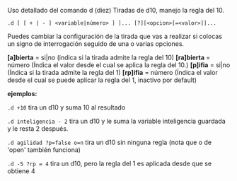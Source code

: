 Uso detallado del comando d (diez)
Tiradas de d10, manejo la regla del 10.

```
.d [ [ + | - ] <variable|número> ] ]... [?][<opcion>[=<valor>]]...
```

Puedes cambiar la configuración de la tirada que vas a realizar si colocas un signo de interrogación seguido de una o varias opciones.

**[a]bierta** = si|no (indica si la tirada admite la regla del 10)
**[ra]bierta** = número (Índica el valor desde el cual se aplica la regla del 10.)
**[p]ifia** = si|no (Índica si la tirada admite la regla del 1)
**[rp]ifia** = número (Índica el valor desde el cual se puede aplicar la regla del 1, inactivo por default)

**ejemplos:**

`.d +10` tira un d10 y suma 10 al resultado

`.d inteligencia - 2` tira un d10 y le suma la variable inteligencia guardada y le resta 2 después.

`.d agilidad ?p=false o=n` tira un d10 sin ninguna regla (nota que o de 'open' también funciona)

`.d -5 ?rp = 4` tira un d10, pero la regla del 1 es aplicada desde que se obtiene 4


